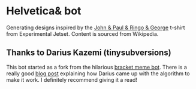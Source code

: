# Helvetica& bot

Generating designs inspired by the [John & Paul & Ringo & George](https://www.experimentaljetset.nl/archive/john-paul-ringo-george) t-shirt from Experimental Jetset. Content is sourced from Wikipedia.

## Thanks to Darius Kazemi (tinysubversions)

This bot started as a fork from the hilarious [bracket meme bot](https://github.com/dariusk/bracket-meme-bot). There is a really good [blog post](https://tinysubversions.com/notes/bracket-meme-bot/) explaining how Darius came up with the algorithm to make it work. I definitely recommend giving it a read!

